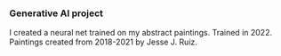 ### Generative AI project
I created a neural net trained on my abstract paintings. Trained in 2022. Paintings created from 2018-2021 by Jesse J. Ruiz.
